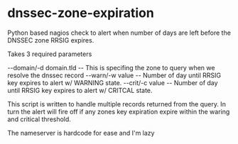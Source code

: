 dnssec-zone-expiration
======================

Python based nagios check to alert when <n> number of days are left before the DNSSEC zone RRSIG expires.

Takes 3 required parameters

--domain/-d domain.tld  -- This is specifing the zone to query when we resolve the dnssec record
--warn/-w value  -- Number of day until RRSIG key expires to alert w/ WARNING state.
--crit/-c value  -- Number of day until RRSIG key expires to alert w/ CRITCAL state.

This script is written to handle multiple records returned from the query.  In turn the alert will
fire off if any zones key expiration expire within the waring and critical threshold.

The nameserver is hardcode for ease and I'm lazy
